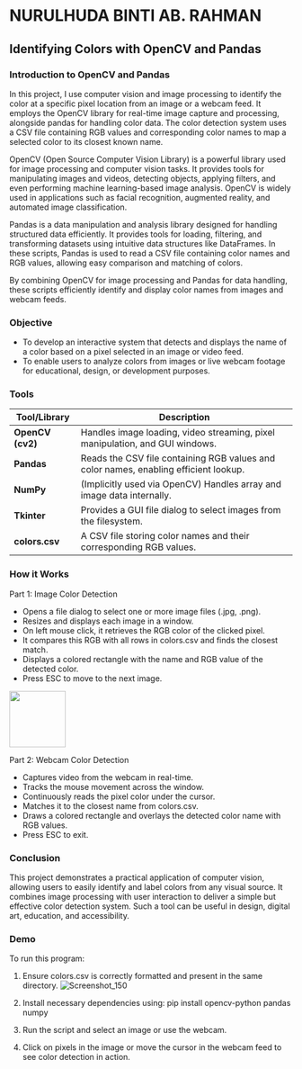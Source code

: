 # NURULHUDA BINTI AB. RAHMAN

## Identifying Colors with OpenCV and Pandas

### Introduction to OpenCV and Pandas

In this project, I use computer vision and image processing to identify the color at a specific pixel location from an image or a webcam feed. It employs the OpenCV library for real-time image capture and processing, alongside pandas for handling color data. The color detection system uses a CSV file containing RGB values and corresponding color names to map a selected color to its closest known name.

OpenCV (Open Source Computer Vision Library) is a powerful library used for image processing and computer vision tasks. It provides tools for manipulating images and videos, detecting objects, applying filters, and even performing machine learning-based image analysis. OpenCV is widely used in applications such as facial recognition, augmented reality, and automated image classification.

Pandas is a data manipulation and analysis library designed for handling structured data efficiently. It provides tools for loading, filtering, and transforming datasets using intuitive data structures like DataFrames. In these scripts, Pandas is used to read a CSV file containing color names and RGB values, allowing easy comparison and matching of colors.

By combining OpenCV for image processing and Pandas for data handling, these scripts efficiently identify and display color names from images and webcam feeds.

### Objective
- To develop an interactive system that detects and displays the name of a color based on a pixel selected in an image or video feed.
- To enable users to analyze colors from images or live webcam footage for educational, design, or development purposes.

### Tools

| Tool/Library | Description |
|--------------|-------------|
| **OpenCV (cv2)** | Handles image loading, video streaming, pixel manipulation, and GUI windows. |
| **Pandas** | Reads the CSV file containing RGB values and color names, enabling efficient lookup. |
| **NumPy** | (Implicitly used via OpenCV) Handles array and image data internally. |
| **Tkinter** | Provides a GUI file dialog to select images from the filesystem. |
| **colors.csv** | A CSV file storing color names and their corresponding RGB values. |


### How it Works
Part 1: Image Color Detection
   - Opens a file dialog to select one or more image files (.jpg, .png).
   - Resizes and displays each image in a window.
   - On left mouse click, it retrieves the RGB color of the clicked pixel.
   - It compares this RGB with all rows in colors.csv and finds the closest match.
   - Displays a colored rectangle with the name and RGB value of the detected color.
   - Press ESC to move to the next image.

   <img src="https://github.com/user-attachments/assets/818da0b7-f50b-456f-87ad-e7929f6c7b4d" width="100" height="100" />

Part 2: Webcam Color Detection
   - Captures video from the webcam in real-time.
   - Tracks the mouse movement across the window.
   - Continuously reads the pixel color under the cursor.
   - Matches it to the closest name from colors.csv.
   - Draws a colored rectangle and overlays the detected color name with RGB values.
   - Press ESC to exit.

### Conclusion
This project demonstrates a practical application of computer vision, allowing users to easily identify and label colors from any visual source. It combines image processing with user interaction to deliver a simple but effective color detection system. Such a tool can be useful in design, digital art, education, and accessibility.

### Demo
To run this program:

1. Ensure colors.csv is correctly formatted and present in the same directory.
![Screenshot_150](https://github.com/user-attachments/assets/e96aa977-eb27-44a1-8427-7a9283771dcd)

3. Install necessary dependencies using:
   pip install opencv-python pandas numpy

4. Run the script and select an image or use the webcam.

5. Click on pixels in the image or move the cursor in the webcam feed to see color detection in action.









